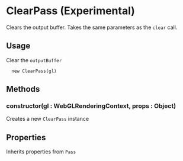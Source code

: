 # ClearPass (Experimental)

Clears the output buffer. Takes the same parameters as the `clear` call.

## Usage

Clear the `outputBuffer`

```
  new ClearPass(gl)
```

## Methods

### constructor(gl : WebGLRenderingContext, props : Object)

Creates a new `ClearPass` instance


## Properties

Inherits properties from `Pass`

